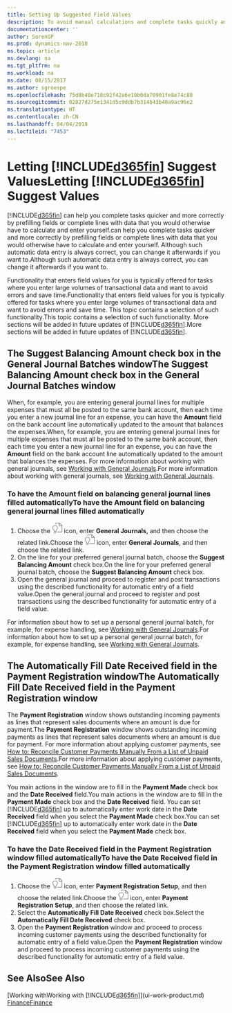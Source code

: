```yaml
---
title: Setting Up Suggested Field Values
description: To avoid manual calculations and complete tasks quickly and accurately, you can set up automatic data entry so that Dynamics NAV fills in selected fields.
documentationcenter: ''
author: SorenGP
ms.prod: dynamics-nav-2018
ms.topic: article
ms.devlang: na
ms.tgt_pltfrm: na
ms.workload: na
ms.date: 08/15/2017
ms.author: sgroespe
ms.openlocfilehash: 75d8b40e718c92f42a6e19b0da70901fe8e74c80
ms.sourcegitcommit: 02827d275e1341d5c9ddb7b314b43b48a9ac96e2
ms.translationtype: HT
ms.contentlocale: zh-CN
ms.lasthandoff: 04/04/2019
ms.locfileid: "7453"
---
```

# <a name="letting-included365finincludesd365finmdmd-suggest-values"></a><span data-ttu-id="d60cc-103">Letting [!INCLUDE[d365fin](includes/d365fin_md.md)] Suggest Values</span><span class="sxs-lookup"><span data-stu-id="d60cc-103">Letting [!INCLUDE[d365fin](includes/d365fin_md.md)] Suggest Values</span></span>
[!INCLUDE[d365fin](includes/d365fin_md.md)] <span data-ttu-id="d60cc-104">can help you complete tasks quicker and more correctly by prefilling fields or complete lines with data that you would otherwise have to calculate and enter yourself.</span><span class="sxs-lookup"><span data-stu-id="d60cc-104">can help you complete tasks quicker and more correctly by prefilling fields or complete lines with data that you would otherwise have to calculate and enter yourself.</span></span> <span data-ttu-id="d60cc-105">Although such automatic data entry is always correct, you can change it afterwards if you want to.</span><span class="sxs-lookup"><span data-stu-id="d60cc-105">Although such automatic data entry is always correct, you can change it afterwards if you want to.</span></span>

<span data-ttu-id="d60cc-106">Functionality that enters field values for you is typically offered for tasks where you enter large volumes of transactional data and want to avoid errors and save time.</span><span class="sxs-lookup"><span data-stu-id="d60cc-106">Functionality that enters field values for you is typically offered for tasks where you enter large volumes of transactional data and want to avoid errors and save time.</span></span> <span data-ttu-id="d60cc-107">This topic contains a selection of such functionality.</span><span class="sxs-lookup"><span data-stu-id="d60cc-107">This topic contains a selection of such functionality.</span></span> <span data-ttu-id="d60cc-108">More sections will be added in future updates of [!INCLUDE[d365fin](includes/d365fin_md.md)].</span><span class="sxs-lookup"><span data-stu-id="d60cc-108">More sections will be added in future updates of [!INCLUDE[d365fin](includes/d365fin_md.md)].</span></span>

## <a name="the-suggest-balancing-amount-check-box-in-the-general-journal-batches-window"></a><span data-ttu-id="d60cc-109">The **Suggest Balancing Amount** check box in the **General Journal Batches** window</span><span class="sxs-lookup"><span data-stu-id="d60cc-109">The **Suggest Balancing Amount** check box in the **General Journal Batches** window</span></span>
<span data-ttu-id="d60cc-110">When, for example, you are entering general journal lines for multiple expenses that must all be posted to the same bank account, then each time you enter a new journal line for an expense, you can have the **Amount** field on the bank account line automatically updated to the amount that balances the expenses.</span><span class="sxs-lookup"><span data-stu-id="d60cc-110">When, for example, you are entering general journal lines for multiple expenses that must all be posted to the same bank account, then each time you enter a new journal line for an expense, you can have the **Amount** field on the bank account line automatically updated to the amount that balances the expenses.</span></span> <span data-ttu-id="d60cc-111">For more information about working with general journals, see [Working with General Journals](ui-work-general-journals.md).</span><span class="sxs-lookup"><span data-stu-id="d60cc-111">For more information about working with general journals, see [Working with General Journals](ui-work-general-journals.md).</span></span>

### <a name="to-have-the-amount-field-on-balancing-general-journal-lines-filled-automatically"></a><span data-ttu-id="d60cc-112">To have the **Amount** field on balancing general journal lines filled automatically</span><span class="sxs-lookup"><span data-stu-id="d60cc-112">To have the **Amount** field on balancing general journal lines filled automatically</span></span>
1. <span data-ttu-id="d60cc-113">Choose the ![Search for Page or Report](media/ui-search/search_small.png "Search for Page or Report icon") icon, enter **General Journals**, and then choose the related link.</span><span class="sxs-lookup"><span data-stu-id="d60cc-113">Choose the ![Search for Page or Report](media/ui-search/search_small.png "Search for Page or Report icon") icon, enter **General Journals**, and then choose the related link.</span></span>
2. <span data-ttu-id="d60cc-114">On the line for your preferred general journal batch, choose the **Suggest Balancing Amount** check box.</span><span class="sxs-lookup"><span data-stu-id="d60cc-114">On the line for your preferred general journal batch, choose the **Suggest Balancing Amount** check box.</span></span>
3. <span data-ttu-id="d60cc-115">Open the general journal and proceed to register and post transactions using the described functionality for automatic entry of a field value.</span><span class="sxs-lookup"><span data-stu-id="d60cc-115">Open the general journal and proceed to register and post transactions using the described functionality for automatic entry of a field value.</span></span>       

<span data-ttu-id="d60cc-116">For information about how to set up a personal general journal batch, for example, for expense handling, see [Working with General Journals](ui-work-general-journals.md).</span><span class="sxs-lookup"><span data-stu-id="d60cc-116">For information about how to set up a personal general journal batch, for example, for expense handling, see [Working with General Journals](ui-work-general-journals.md).</span></span>

## <a name="the-automatically-fill-date-received-field-in-the-payment-registration-window"></a><span data-ttu-id="d60cc-117">The **Automatically Fill Date Received** field in the **Payment Registration** window</span><span class="sxs-lookup"><span data-stu-id="d60cc-117">The **Automatically Fill Date Received** field in the **Payment Registration** window</span></span>
<span data-ttu-id="d60cc-118">The **Payment Registration** window shows outstanding incoming payments as lines that represent sales documents where an amount is due for payment.</span><span class="sxs-lookup"><span data-stu-id="d60cc-118">The **Payment Registration** window shows outstanding incoming payments as lines that represent sales documents where an amount is due for payment.</span></span> <span data-ttu-id="d60cc-119">For more information about applying customer payments, see [How to: Reconcile Customer Payments Manually From a List of Unpaid Sales Documents](receivables-how-reconcile-customer-payments-list-unpaid-sales-documents.md).</span><span class="sxs-lookup"><span data-stu-id="d60cc-119">For more information about applying customer payments, see [How to: Reconcile Customer Payments Manually From a List of Unpaid Sales Documents](receivables-how-reconcile-customer-payments-list-unpaid-sales-documents.md).</span></span>

<span data-ttu-id="d60cc-120">You main actions in the window are to fill in the **Payment Made** check box and the **Date Received** field.</span><span class="sxs-lookup"><span data-stu-id="d60cc-120">You main actions in the window are to fill in the **Payment Made** check box and the **Date Received** field.</span></span> <span data-ttu-id="d60cc-121">You can set [!INCLUDE[d365fin](includes/d365fin_md.md)] up to automatically enter work date in the **Date Received** field when you select the **Payment Made** check box.</span><span class="sxs-lookup"><span data-stu-id="d60cc-121">You can set [!INCLUDE[d365fin](includes/d365fin_md.md)] up to automatically enter work date in the **Date Received** field when you select the **Payment Made** check box.</span></span>

### <a name="to-have-the-date-received-field-in-the-payment-registration-window-filled-automatically"></a><span data-ttu-id="d60cc-122">To have the **Date Received** field in the **Payment Registration** window filled automatically</span><span class="sxs-lookup"><span data-stu-id="d60cc-122">To have the **Date Received** field in the **Payment Registration** window filled automatically</span></span>
1. <span data-ttu-id="d60cc-123">Choose the ![Search for Page or Report](media/ui-search/search_small.png "Search for Page or Report icon") icon, enter **Payment Registration Setup**, and then choose the related link.</span><span class="sxs-lookup"><span data-stu-id="d60cc-123">Choose the ![Search for Page or Report](media/ui-search/search_small.png "Search for Page or Report icon") icon, enter **Payment Registration Setup**, and then choose the related link.</span></span>
2. <span data-ttu-id="d60cc-124">Select the **Automatically Fill Date Received** check box.</span><span class="sxs-lookup"><span data-stu-id="d60cc-124">Select the **Automatically Fill Date Received** check box.</span></span>
3. <span data-ttu-id="d60cc-125">Open the **Payment Registration** window and proceed to process incoming customer payments using the described functionality for automatic entry of a field value.</span><span class="sxs-lookup"><span data-stu-id="d60cc-125">Open the **Payment Registration** window and proceed to process incoming customer payments using the described functionality for automatic entry of a field value.</span></span>

## <a name="see-also"></a><span data-ttu-id="d60cc-126">See Also</span><span class="sxs-lookup"><span data-stu-id="d60cc-126">See Also</span></span>
[<span data-ttu-id="d60cc-127">Working with</span><span class="sxs-lookup"><span data-stu-id="d60cc-127">Working with</span></span> [!INCLUDE[d365fin](includes/d365fin_md.md)]](ui-work-product.md)  
[<span data-ttu-id="d60cc-128">Finance</span><span class="sxs-lookup"><span data-stu-id="d60cc-128">Finance</span></span>](finance.md)
